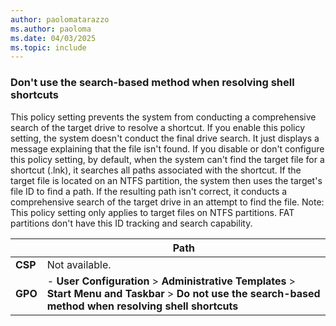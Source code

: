 ```yaml
---
author: paolomatarazzo
ms.author: paoloma
ms.date: 04/03/2025
ms.topic: include
---
```


### Don't use the search-based method when resolving shell shortcuts

This policy setting prevents the system from conducting a comprehensive search of the target drive to resolve a shortcut. If you enable this policy setting, the system doesn't conduct the final drive search. It just displays a message explaining that the file isn't found. If you disable or don't configure this policy setting, by default, when the system can't find the target file for a shortcut (.lnk), it searches all paths associated with the shortcut. If the target file is located on an NTFS partition, the system then uses the target's file ID to find a path. If the resulting path isn't correct, it conducts a comprehensive search of the target drive in an attempt to find the file. Note: This policy setting only applies to target files on NTFS partitions. FAT partitions don't have this ID tracking and search capability.

|  | Path |
|--|--|
| **CSP** | Not available. |
| **GPO** | - **User Configuration** > **Administrative Templates** > **Start Menu and Taskbar** > **Do not use the search-based method when resolving shell shortcuts** |
